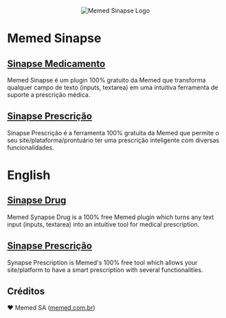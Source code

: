<p align="center"><img src="https://cloud.githubusercontent.com/assets/21063429/22703426/4341209e-ed4b-11e6-9599-873af8e0b17c.png" alt="Memed Sinapse Logo" /></p>

# Memed Sinapse

## [Sinapse Medicamento](doc/medicamento.md)
Memed Sinapse é um plugin 100% gratuito da Memed que transforma qualquer campo de texto (inputs, textarea) em uma intuitiva ferramenta de suporte a prescrição médica.

## [Sinapse Prescrição](doc/prescricao.md)
Sinapse Prescrição é a ferramenta 100% gratuita da Memed que permite o seu site/plataforma/prontuário ter uma prescrição inteligente com diversas funcionalidades.

# English

## [Sinapse Drug](doc/en-medicamento.md)
Memed Synapse Drug is a 100% free Memed plugin which turns any text input (inputs, textarea) into an intuitive tool for medical prescription.

## [Sinapse Prescrição](doc/en-prescricao.md)
Synapse Prescription is Memed's 100% free tool which allows your site/platform to have a smart prescription with several functionalities.

## Créditos

:heart: Memed SA ([memed.com.br](https://memed.com.br))
